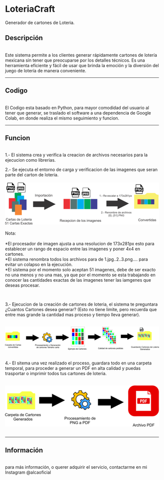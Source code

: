 # LoteriaCraft
Generador de cartones de Loteria.

<h2>Descripción</h2> <br>
Este sistema permite a los clientes generar rápidamente cartones de lotería mexicana sin tener que preocuparse por los detalles técnicos. Es una herramienta eficiente y fácil de usar que brinda la emoción y la diversión del juego de lotería de manera conveniente.

<hr>

<h2>Codigo</h2><br>
El Codigo esta basado en Python, para mayor comodidad del usuario al tener que generar, se traslado el software a una dependencia de Google Colab, en donde realiza el mismo seguimiento y funcion.

<hr>

<h2>Funcion</h2> <br>
1.- El sistema crea y verifica la creacion de archivos necesarios para la ejecucion como librerias. <br>

2.- Se ejecuta el entorno de carga y verificacion de las imagenes que seran parte del carton de loteria. <br><br>
![Screenshot 1](https://github.com/Alca13/LoteriaCraft/blob/main/assets/Paso%201.jpg) 
<br><br>
Nota: <br><br>
*El procesador de imagen ajusta a una resolucion de 173x281px esto para establecer un rango de espacio entre las imagenes y poner 4x4 en cartones.<br>
*El sistema renombra todos los archivos para de 1.jpg..2..3.png.... para evitar un colapso en la ejecución. <br>
*El sistema por el momento solo aceptan 51 imagenes, debe de ser exacto no una menos y no una mas, ya que por el momento se esta trabajando en conocer las cantidades exactas de las imagenes tener las iamgenes que deseas procesar.<br>

<br>

3.- Ejecucion de la creación de cartones de loteria, el sistema te preguntara ¿Cuantos Cartones desea generar? (Esto no tiene limite, pero recuerda que entre mas grande la cantidad mas proceso y tiempo lleva generar).<br><br>

![Screenshot 2](https://github.com/Alca13/LoteriaCraft/blob/main/assets/Paso%202.jpg) <br><br>

4.- El sitema una vez realizado el proceso, guardara todo en una carpeta temporal, para proceder a generar un PDF en alta calidad y puedas trasportar o imprimir todos tus cartones de loteria.<br><br>

![Screenshot 2](https://github.com/Alca13/LoteriaCraft/blob/main/assets/Paso%203.jpg) <br><br>

<hr>

<h2>Información</h2><br>
para más información, o querer adquirir el servicio, contactarme en mi Instagram @alcaoficial
